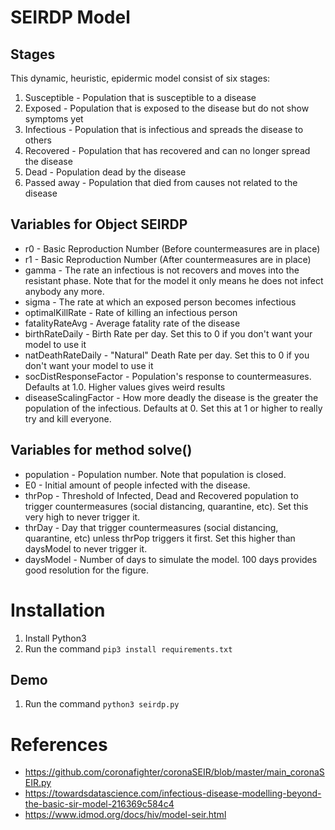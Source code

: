 SEIRDP Model
=======

Stages
-----------
This dynamic, heuristic, epidermic model consist of six stages:
1. Susceptible - Population that is susceptible to a disease
2. Exposed - Population that is exposed to the disease but do not show symptoms yet
3. Infectious - Population that is infectious and spreads the disease to others
4. Recovered - Population that has recovered and can no longer spread the disease
5. Dead - Population dead by the disease
6. Passed away - Population that died from causes not related to the disease

Variables for Object SEIRDP
-----------
* r0 - Basic Reproduction Number (Before countermeasures are in place)
* r1 - Basic Reproduction Number (After countermeasures are in place)
* gamma - The rate an infectious is not recovers and moves into the resistant phase. Note that for the model it only means he does not infect anybody any more.
* sigma - The rate at which an exposed person becomes infectious
* optimalKillRate - Rate of killing an infectious person
* fatalityRateAvg - Average fatality rate of the disease
* birthRateDaily - Birth Rate per day. Set this to 0 if you don't want your model to use it
* natDeathRateDaily - "Natural" Death Rate per day. Set this to 0 if you don't want your model to use it
* socDistResponseFactor - Population's response to countermeasures. Defaults at 1.0. Higher values gives weird results
* diseaseScalingFactor - How more deadly the disease is the greater the population of the infectious. Defaults at 0. Set this at 1 or higher to really try and kill everyone.


Variables for method solve()
-----------
* population - Population number. Note that population is closed.
* E0 - Initial amount of people infected with the disease.
* thrPop - Threshold of Infected, Dead and Recovered population to trigger countermeasures (social distancing, quarantine, etc). Set this very high to never trigger it.
* thrDay - Day that trigger countermeasures (social distancing, quarantine, etc) unless thrPop triggers it first. Set this higher than daysModel to never trigger it.
* daysModel - Number of days to simulate the model. 100 days provides good resolution for the figure.

Installation
=======
1. Install Python3
2. Run the command `pip3 install requirements.txt`

Demo
-----------
1. Run the command `python3 seirdp.py`

References
=======
* https://github.com/coronafighter/coronaSEIR/blob/master/main_coronaSEIR.py
* https://towardsdatascience.com/infectious-disease-modelling-beyond-the-basic-sir-model-216369c584c4
* https://www.idmod.org/docs/hiv/model-seir.html
